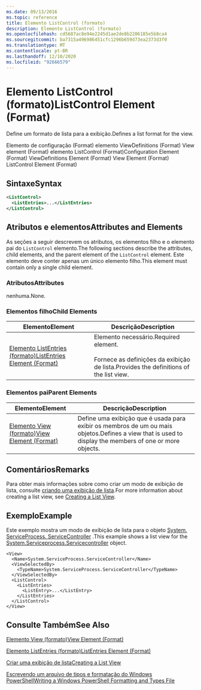 ```yaml
---
ms.date: 09/13/2016
ms.topic: reference
title: Elemento ListControl (formato)
description: Elemento ListControl (formato)
ms.openlocfilehash: cd5687ac8e94e2245d1ae2de8b2206185e5b8ca4
ms.sourcegitcommit: ba7315a496986451cfc1296b659d73ea2373d3f0
ms.translationtype: MT
ms.contentlocale: pt-BR
ms.lasthandoff: 12/10/2020
ms.locfileid: "92666579"
---
```

# <a name="listcontrol-element-format"></a><span data-ttu-id="197f2-103">Elemento ListControl (formato)</span><span class="sxs-lookup"><span data-stu-id="197f2-103">ListControl Element (Format)</span></span>

<span data-ttu-id="197f2-104">Define um formato de lista para a exibição.</span><span class="sxs-lookup"><span data-stu-id="197f2-104">Defines a list format for the view.</span></span>

<span data-ttu-id="197f2-105">Elemento de configuração (Format) elemento ViewDefinitions (Format) View element (Format) elemento ListControl (Format)</span><span class="sxs-lookup"><span data-stu-id="197f2-105">Configuration Element (Format) ViewDefinitions Element (Format) View Element (Format) ListControl Element (Format)</span></span>

## <a name="syntax"></a><span data-ttu-id="197f2-106">Sintaxe</span><span class="sxs-lookup"><span data-stu-id="197f2-106">Syntax</span></span>

```xml
<ListControl>
  <ListEntries>...</ListEntries>
</ListControl>

```

## <a name="attributes-and-elements"></a><span data-ttu-id="197f2-107">Atributos e elementos</span><span class="sxs-lookup"><span data-stu-id="197f2-107">Attributes and Elements</span></span>

<span data-ttu-id="197f2-108">As seções a seguir descrevem os atributos, os elementos filho e o elemento pai do `ListControl` elemento.</span><span class="sxs-lookup"><span data-stu-id="197f2-108">The following sections describe the attributes, child elements, and the parent element of the `ListControl` element.</span></span> <span data-ttu-id="197f2-109">Este elemento deve conter apenas um único elemento filho.</span><span class="sxs-lookup"><span data-stu-id="197f2-109">This element must contain only a single child element.</span></span>

### <a name="attributes"></a><span data-ttu-id="197f2-110">Atributos</span><span class="sxs-lookup"><span data-stu-id="197f2-110">Attributes</span></span>

<span data-ttu-id="197f2-111">nenhuma.</span><span class="sxs-lookup"><span data-stu-id="197f2-111">None.</span></span>

### <a name="child-elements"></a><span data-ttu-id="197f2-112">Elementos filho</span><span class="sxs-lookup"><span data-stu-id="197f2-112">Child Elements</span></span>

|<span data-ttu-id="197f2-113">Elemento</span><span class="sxs-lookup"><span data-stu-id="197f2-113">Element</span></span>|<span data-ttu-id="197f2-114">Descrição</span><span class="sxs-lookup"><span data-stu-id="197f2-114">Description</span></span>|
|-------------|-----------------|
|[<span data-ttu-id="197f2-115">Elemento ListEntries (formato)</span><span class="sxs-lookup"><span data-stu-id="197f2-115">ListEntries Element (Format)</span></span>](./listentries-element-for-listcontrol-format.md)|<span data-ttu-id="197f2-116">Elemento necessário.</span><span class="sxs-lookup"><span data-stu-id="197f2-116">Required element.</span></span><br /><br /> <span data-ttu-id="197f2-117">Fornece as definições da exibição de lista.</span><span class="sxs-lookup"><span data-stu-id="197f2-117">Provides the definitions of the list view.</span></span>|

### <a name="parent-elements"></a><span data-ttu-id="197f2-118">Elementos pai</span><span class="sxs-lookup"><span data-stu-id="197f2-118">Parent Elements</span></span>

|<span data-ttu-id="197f2-119">Elemento</span><span class="sxs-lookup"><span data-stu-id="197f2-119">Element</span></span>|<span data-ttu-id="197f2-120">Descrição</span><span class="sxs-lookup"><span data-stu-id="197f2-120">Description</span></span>|
|-------------|-----------------|
|[<span data-ttu-id="197f2-121">Elemento View (formato)</span><span class="sxs-lookup"><span data-stu-id="197f2-121">View Element (Format)</span></span>](./view-element-format.md)|<span data-ttu-id="197f2-122">Define uma exibição que é usada para exibir os membros de um ou mais objetos.</span><span class="sxs-lookup"><span data-stu-id="197f2-122">Defines a view that is used to display the members of one or more objects.</span></span>|

## <a name="remarks"></a><span data-ttu-id="197f2-123">Comentários</span><span class="sxs-lookup"><span data-stu-id="197f2-123">Remarks</span></span>

<span data-ttu-id="197f2-124">Para obter mais informações sobre como criar um modo de exibição de lista, consulte [criando uma exibição de lista](./creating-a-list-view.md).</span><span class="sxs-lookup"><span data-stu-id="197f2-124">For more information about creating a list view, see [Creating a List View](./creating-a-list-view.md).</span></span>

## <a name="example"></a><span data-ttu-id="197f2-125">Exemplo</span><span class="sxs-lookup"><span data-stu-id="197f2-125">Example</span></span>

<span data-ttu-id="197f2-126">Este exemplo mostra um modo de exibição de lista para o objeto [System. ServiceProcess. ServiceController](/dotnet/api/System.ServiceProcess.ServiceController) .</span><span class="sxs-lookup"><span data-stu-id="197f2-126">This example shows a list view for the [System.Serviceprocess.Servicecontroller](/dotnet/api/System.ServiceProcess.ServiceController) object.</span></span>

```
<View>
  <Name>System.ServiceProcess.ServiceController</Name>
  <ViewSelectedBy>
    <TypeName>System.ServiceProcess.ServiceController</TypeName>
  </ViewSelectedBy>
  <ListControl>
    <ListEntries>
      <ListEntry>...</ListEntry>
    </ListEntries>
  </ListControl>
</View>
```

## <a name="see-also"></a><span data-ttu-id="197f2-127">Consulte Também</span><span class="sxs-lookup"><span data-stu-id="197f2-127">See Also</span></span>

[<span data-ttu-id="197f2-128">Elemento View (formato)</span><span class="sxs-lookup"><span data-stu-id="197f2-128">View Element (Format)</span></span>](./view-element-format.md)

[<span data-ttu-id="197f2-129">Elemento ListEntries (formato)</span><span class="sxs-lookup"><span data-stu-id="197f2-129">ListEntries Element (Format)</span></span>](./listentries-element-for-listcontrol-format.md)

[<span data-ttu-id="197f2-130">Criar uma exibição de lista</span><span class="sxs-lookup"><span data-stu-id="197f2-130">Creating a List View</span></span>](./creating-a-list-view.md)

[<span data-ttu-id="197f2-131">Escrevendo um arquivo de tipos e formatação do Windows PowerShell</span><span class="sxs-lookup"><span data-stu-id="197f2-131">Writing a Windows PowerShell Formatting and Types File</span></span>](./writing-a-powershell-formatting-file.md)

